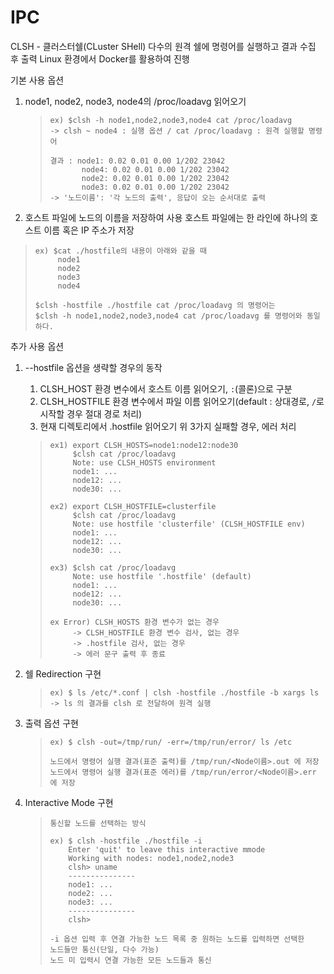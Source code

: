 # IPC

CLSH - 클러스터쉘(CLuster SHell)
다수의 원격 쉘에 명령어를 실행하고 결과 수집 후 출력
Linux 환경에서 Docker를 활용하여 진행

기본 사용 옵션
1. node1, node2, node3, node4의 /proc/loadavg 읽어오기
   >     ex) $clsh -h node1,node2,node3,node4 cat /proc/loadavg
   >     -> clsh ~ node4 : 실행 옵션 / cat /proc/loadavg : 원격 실행할 명령어
   > 
   >     결과 : node1: 0.02 0.01 0.00 1/202 23042
   >            node4: 0.02 0.01 0.00 1/202 23042
   >            node2: 0.02 0.01 0.00 1/202 23042
   >            node3: 0.02 0.01 0.00 1/202 23042
   >     -> '노드이름': '각 노드의 출력', 응답이 오는 순서대로 출력

2. 호스트 파일에 노드의 이름을 저장하여 사용
   호스트 파일에는 한 라인에 하나의 호스트 이름 혹은 IP 주소가 저장
  >     ex) $cat ./hostfile의 내용이 아래와 같을 때
  >          node1
  >          node2
  >          node3
  >          node4
  > 
  >     $clsh -hostfile ./hostfile cat /proc/loadavg 의 명령어는
  >     $clsh -h node1,node2,node3,node4 cat /proc/loadavg 를 명령어와 동일하다.

추가 사용 옵션
1. --hostfile 옵션을 생략할 경우의 동작
   1. CLSH_HOST 환경 변수에서 호스트 이름 읽어오기, `:`(콜론)으로 구분
   2. CLSH_HOSTFILE 환경 변수에서 파일 이름 읽어오기(default : 상대경로, `/`로 시작할 경우 절대 경로 처리)
   3. 현재 디렉토리에서 .hostfile 읽어오기
   위 3가지 실패할 경우, 에러 처리

   >     ex1) export CLSH_HOSTS=node1:node12:node30
   >          $clsh cat /proc/loadavg
   >          Note: use CLSH_HOSTS environment
   >          node1: ...
   >          node12: ...
   >          node30: ...
   > 
   >     ex2) export CLSH_HOSTFILE=clusterfile
   >          $clsh cat /proc/loadavg
   >          Note: use hostfile 'clusterfile' (CLSH_HOSTFILE env)
   >          node1: ...
   >          node12: ...
   >          node30: ...
   > 
   >     ex3) $clsh cat /proc/loadavg
   >          Note: use hostfile '.hostfile' (default)
   >          node1: ...
   >          node12: ...
   >          node30: ...
   > 
   >     ex Error) CLSH_HOSTS 환경 변수가 없는 경우
   >          -> CLSH_HOSTFILE 환경 변수 검사, 없는 경우
   >          -> .hostfile 검사, 없는 경우
   >          -> 에러 문구 출력 후 종료

2. 쉘 Redirection 구현
   >     ex) $ ls /etc/*.conf | clsh -hostfile ./hostfile -b xargs ls
   >     -> ls 의 결과를 clsh 로 전달하여 원격 실행

3. 출력 옵션 구현
   >     ex) $ clsh -out=/tmp/run/ -err=/tmp/run/error/ ls /etc
   > 
   >     노드에서 명령어 실행 결과(표준 출력)를 /tmp/run/<Node이름>.out 에 저장
   >     노드에서 명령어 실행 결과(표준 에러)를 /tmp/run/error/<Node이름>.err 에 저장

4. Interactive Mode 구현
   
   >     통신할 노드를 선택하는 방식
   > 
   >     ex) $ clsh -hostfile ./hostfile -i
   >         Enter 'quit' to leave this interactive mmode
   >         Working with nodes: node1,node2,node3
   >         clsh> uname
   >         ---------------
   >         node1: ...
   >         node2: ...
   >         node3: ...
   >         ---------------
   >         clsh>
   > 
   >     -i 옵션 입력 후 연결 가능한 노드 목록 중 원하는 노드를 입력하면 선택한
   >     노드들만 통신(단일, 다수 가능)
   >     노드 미 입력시 연결 가능한 모든 노드들과 통신

   
   
       

   
       




